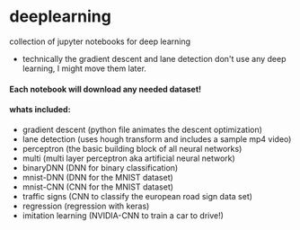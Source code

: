 # deeplearning
collection of jupyter notebooks for deep learning

- technically the gradient descent and lane detection don't use any deep learning, I might move them later.

#### Each notebook will download any needed dataset!

#### whats included:
- gradient descent (python file animates the descent optimization)
- lane detection (uses hough transform and includes a sample mp4 video)
- perceptron (the basic building block of all neural networks)
- multi (multi layer perceptron aka artificial neural network)
- binaryDNN (DNN for binary classification)
- mnist-DNN (DNN for the MNIST dataset)
- mnist-CNN (CNN for the MNIST dataset)
- traffic signs (CNN to classify the european road sign data set)
- regression (regression with keras)
- imitation learning (NVIDIA-CNN to train a car to drive!)
